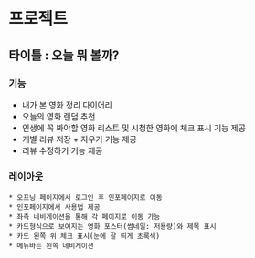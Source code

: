 
# 프로젝트

## 타이틀 : 오늘 뭐 볼까?  

### 기능  
- 내가 본 영화 정리 다이어리  
- 오늘의 영화 랜덤 추천  
- 인생에 꼭 봐야할 영화 리스트 및 시청한 영화에 체크 표시 기능 제공  
- 개별 리뷰 저장 + 지우기 기능 제공
- 리뷰 수정하기 기능 제공

 ### 레이아웃  
    * 오프닝 페이지에서 로그인 후 인포페이지로 이동
    * 인포페이지에서 사용법 제공
    * 좌측 네비게이션을 통해 각 페이지로 이동 가능
    * 카드형식으로 보여지는 영화 포스터(썸네일: 저용량)와 제목 표시
    * 카드 왼쪽 위 체크 표시(눈에 잘 띄게 초록색)
    * 메뉴바는 왼쪽 네비게이션
